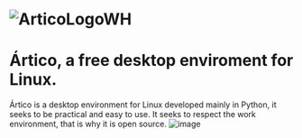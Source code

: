 

# ![ArticoLogoWH](https://github.com/SquaredFe/Bulbo/assets/90733495/b91a6832-3899-4193-870d-0924f6e027c4) 
# Ártico, a free desktop enviroment for Linux.
Ártico is a desktop environment for Linux developed mainly in Python, it seeks to be practical and easy to use. It seeks to respect the work environment, that is why it is open source.
![image](https://github.com/SquaredFe/Artico/assets/90733495/74f81e3e-4705-4074-9ee9-83f99d007ef8)
